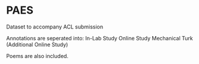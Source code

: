 # PAES
Dataset to accompany ACL submission

Annotations are seperated into:
  In-Lab Study
  Online Study
  Mechanical Turk (Additional Online Study) 
 
Poems are also included.
